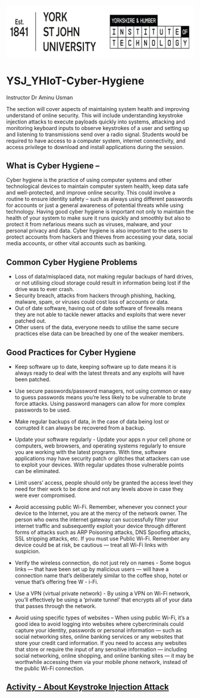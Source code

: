 
![UBC JupyterDays 2020](https://github.com/AminuKano/YSJ_YHIoT-Cyber-Hygiene/blob/main/images/ysj_HIoT.PNG)

# YSJ_YHIoT-Cyber-Hygiene

Instructor Dr Aminu Usman 

The section will cover aspects of maintaining system health and improving understand of online security. This will include understanding keystroke injection attacks to execute payloads quickly into systems, attacking and monitoring keyboard inputs to observe keystrokes of a user and setting up and listening to transmissions send over a radio signal. Students would be required to have access to a computer system, internet connectivity, and access privilege to download and install applications during the session.

## What is Cyber Hygiene – 

Cyber hygiene is the practice of using computer systems and other technological devices to maintain computer system health, keep data safe and well-protected, and improve online security. This could involve a routine to ensure identity safety – such as always using different passwords for accounts or just a general awareness of potential threats while using technology. 
Having good cyber hygiene is important not only to maintain the health of your system to make sure it runs quickly and smoothly but also to protect it from nefarious means such as viruses, malware, and your personal privacy and data. Cyber hygiene is also important to the users to protect accounts from hackers and thieves from accessing your data, social media accounts, or other vital accounts such as banking. 

 ## Common Cyber Hygiene Problems 
 
*	Loss of data/misplaced data, not making regular backups of hard drives, or not utilising cloud storage could result in information being lost if the drive was to ever crash. 
*	Security breach, attacks from hackers through phishing, hacking, malware, spam, or viruses could cost loss of accounts or data. 
*	Out of date software, having out of date software of firewalls means they are not able to tackle newer attacks and exploits that were never patched out.
*	Other users of the data, everyone needs to utilise the same secure practices else data can be breached by one of the weaker members. 

## Good Practices for Cyber Hygiene 
* Keep software up to date, keeping software up to date means it is always ready to deal with the latest threats and any exploits will have been patched.
* Use secure passwords/password managers, not using common or easy to guess passwords means you’re less likely to be vulnerable to brute force attacks. Using password managers can allow for more complex passwords to be used.
*	Make regular backups of data, in the case of data being lost or corrupted it can always be recovered from a backup.
*	Update your software regularly - Update your apps n your cell phone or computers, web browsers, and operating systems regularly to ensure you are working with the latest programs. With time, software applications may have security patch or glitches that attackers can use to exploit your devices. With regular updates those vulnerable points can be eliminated.
* Limit users’ access, people should only be granted the access level they need for their work to be done and not any levels above in case they were ever compromised. 
* Avoid accessing public Wi-Fi.  Remember, whenever you connect your device to the Internet, you are at the mercy of the network owner. The person who owns the internet gateway can successfully filter your internet traffic and subsequently exploit your device through different forms of attacks such as ARP Poisoning attacks, DNS Spoofing attacks, SSL stripping attacks, etc.  If you must use Public Wi-Fi.
Remember any device could be at risk, be cautious — treat all Wi-Fi links with suspicion.

* Verify the wireless connection, do not just rely on names - Some bogus links — that have been set up by malicious users — will have a connection name that’s deliberately similar to the coffee shop, hotel or venue that’s offering free W - i-Fi.

* Use a VPN (virtual private network) - By using a VPN on Wi-Fi network, you’ll effectively be using a ‘private tunnel’ that encrypts all of your data that passes through the network.

* Avoid using specific types of websites – When using public Wi-Fi, it’s a good idea to avoid logging into websites where cybercriminals could capture your identity, passwords or personal information — such as social networking sites, online banking services or any websites that store your credit card information. If you need to access any websites that store or require the input of any sensitive information — including social networking, online shopping, and online banking sites — it may be worthwhile accessing them via your mobile phone network, instead of the public Wi-Fi connection.

## [Activity - About Keystroke Injection Attack](https://github.com/AminuKano/YSJ_YHIoT-Cyber-Hygiene/blob/main/Activity%20-%20About%20Keystroke/README.md#activity---about-keystroke-injection-attack)
